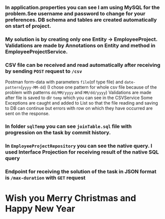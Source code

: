 ### In application.properties you can see I am using MySQL for the problem.See username and password to change for your preferences. DB schema and tables are created automatically on start of project.
### My solution is by creating only one Entity -> EmployeeProject. Validations are made by Annotations on Entity and method in EmployeeProjectService.
### CSV file can be received and read automatically after receiving by sending `POST` request to `/csv`
Postman form-data with parameters `file`(of type file) and `date-pattern`(`yyyy-MM-dd`)
(I chose one pattern for whole csv file because of the problem with patterns `dd/MM/yyyy` and `MM/dd/yyyy`)
Validations are made after file is saved to dir `temp` which you can see in the CSVService
Some Exceptions are caught and added to List so that the file reading and saving to DB can continue but errors with row on which they have occurred are sent on the response.
### In folder `sqlTemp` you can see `joinTable.sql` file with progression on the task by commit history. 
### In `EmployeeProjectRepository` you can see the native query. I used Interface Projection for receiving result of the native SQL query
### Endpoint for receiving the solution of the task in JSON format is `/max-duration` with `GET` request
# Wish you Merry Christmas and Happy New Year